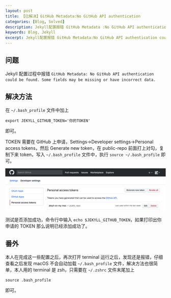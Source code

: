 ```yaml
---
layout: post
title: 【已解决】GitHub Metadata:No GitHub API authentication
categories: [Blog, Solved]
description: Jekyll配置报错 GitHub Metadata :No GitHub API authentication could be found. Some fields may be missing or have incorrect data.
keywords: Blog, Jekyll
excerpt: Jekyll配置报错 GitHub Metadata:No GitHub API authentication could be found. Some fields may be missing or have incorrect data.
---
```


## 问题

Jekyll 配置过程中报错  `GitHub Metadata: No GitHub API authentication could be found. Some fields may be missing or have incorrect data.`

## 解决方法

在 `~/.bash_profile` 文件中加上

```
export JEKYLL_GITHUB_TOKEN='你的TOKEN'
```

即可。

TOKEN 需要在 GitHub 上申请，Settings->Developer settings->Personal access tokens，然后 Generate new token，在 public-repo 前面打上对勾，复制下来 token，写入 `~/.bash_profile` 文件中，执行 `source ~/.bash_profile` 即可。

![生成 TOKEN](/images/post/jekyll/token.png)

测试是否添加成功，命令行中输入 `echo $JEKYLL_GITHUB_TOKEN`，如果打印出你申请的 TOKEN 那么说明已经添加成功了。

## 番外

本人在完成这一些配置之后，再次打开 terminal 运行之后，发现还是报错，仔细查看之后发现 macOS 不会自动加载 `~/.bash_profile` 文件，解决方法也很简单，本人用的 terminal 是 zsh，只需要在 `~/.zshrc` 文件末尾加上 

```
source .bash_profile
```

即可。


